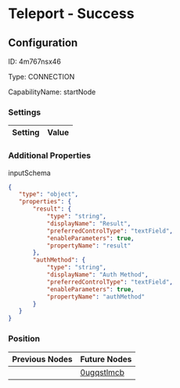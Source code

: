 # Teleport - Success
## Configuration
ID:  4m767nsx46

Type: CONNECTION 

CapabilityName: startNode

### Settings
| Setting | Value  |
| :------------------------ | ---------------------------------------- |
 




### Additional Properties
inputSchema
 ```json 
{
	"type": "object",
	"properties": {
		"result": {
			"type": "string",
			"displayName": "Result",
			"preferredControlType": "textField",
			"enableParameters": true,
			"propertyName": "result"
		},
		"authMethod": {
			"type": "string",
			"displayName": "Auth Method",
			"preferredControlType": "textField",
			"enableParameters": true,
			"propertyName": "authMethod"
		}
	}
}
```




### Position
| Previous Nodes | Future Nodes |
| :------------- | ------------ |
|  | [0ugqstlmcb](./0ugqstlmcb.md) |